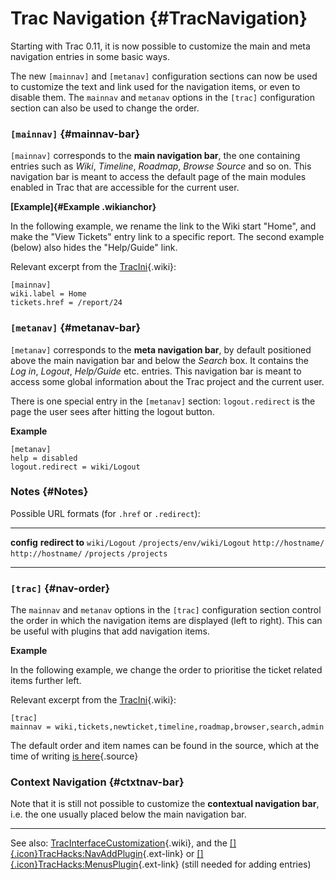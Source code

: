 Trac Navigation {#TracNavigation}
===============

Starting with Trac 0.11, it is now possible to customize the main and
meta navigation entries in some basic ways.

The new `[mainnav]` and `[metanav]` configuration sections can now be
used to customize the text and link used for the navigation items, or
even to disable them. The `mainnav` and `metanav` options in the
`[trac]` configuration section can also be used to change the order.

### `[mainnav]` {#mainnav-bar}

`[mainnav]` corresponds to the **main navigation bar**, the one
containing entries such as *Wiki*, *Timeline*, *Roadmap*, *Browse
Source* and so on. This navigation bar is meant to access the default
page of the main modules enabled in Trac that are accessible for the
current user.

**[Example]{#Example .wikianchor}**

In the following example, we rename the link to the Wiki start "Home",
and make the "View Tickets" entry link to a specific report. The second
example (below) also hides the "Help/Guide" link.

Relevant excerpt from the
[TracIni](https://docs.pagure.org/sssd-test2/TracIni.html){.wiki}:

``` {.wiki}
[mainnav]
wiki.label = Home
tickets.href = /report/24
```

### `[metanav]` {#metanav-bar}

`[metanav]` corresponds to the **meta navigation bar**, by default
positioned above the main navigation bar and below the *Search* box. It
contains the *Log in*, *Logout*, *Help/Guide* etc. entries. This
navigation bar is meant to access some global information about the Trac
project and the current user.

There is one special entry in the `[metanav]` section: `logout.redirect`
is the page the user sees after hitting the logout button.

**Example**

``` {.wiki}
[metanav]
help = disabled
logout.redirect = wiki/Logout
```

### Notes {#Notes}

Possible URL formats (for `.href` or `.redirect`):

  -------------------- -----------------------------
  **config**           **redirect to**
  `wiki/Logout`        `/projects/env/wiki/Logout`
  `http://hostname/`   `http://hostname/`
  `/projects`          `/projects`
  -------------------- -----------------------------

### `[trac]` {#nav-order}

The `mainnav` and `metanav` options in the `[trac]` configuration
section control the order in which the navigation items are displayed
(left to right). This can be useful with plugins that add navigation
items.

**Example**

In the following example, we change the order to prioritise the ticket
related items further left.

Relevant excerpt from the
[TracIni](https://docs.pagure.org/sssd-test2/TracIni.html){.wiki}:

``` {.wiki}
[trac]
mainnav = wiki,tickets,newticket,timeline,roadmap,browser,search,admin
```

The default order and item names can be found in the source, which at
the time of writing [is
here](https://fedorahosted.org/sssd/browser/trunk/trac/web/chrome.py?rev=10883&marks=397%2C402-403#L396){.source}

### Context Navigation {#ctxtnav-bar}

Note that it is still not possible to customize the **contextual
navigation bar**, i.e. the one usually placed below the main navigation
bar.

------------------------------------------------------------------------

See also:
[TracInterfaceCustomization](https://docs.pagure.org/sssd-test2/TracInterfaceCustomization.html){.wiki},
and the
[[​]{.icon}TracHacks:NavAddPlugin](http://trac-hacks.org/wiki/NavAddPlugin){.ext-link}
or
[[​]{.icon}TracHacks:MenusPlugin](http://trac-hacks.org/wiki/MenusPlugin){.ext-link}
(still needed for adding entries)
